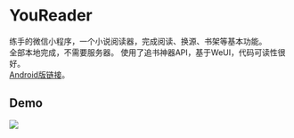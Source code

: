 # YouReader
练手的微信小程序，一个小说阅读器，完成阅读、换源、书架等基本功能。	
全部本地完成，不需要服务器。
使用了追书神器API，基于WeUI，代码可读性很好。	
[Android版链接](https://github.com/Hzzone/E-Book)。
## Demo
![](demo.gif)